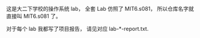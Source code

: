 这是大二下学校的操作系统 lab， 全套 Lab 仿照了 MIT6.s081， 所以仓库名字就直接叫 MIT6.s081 了。

对于每个 lab 我都写了项目报告， 请见对应 lab-*-report.txt.